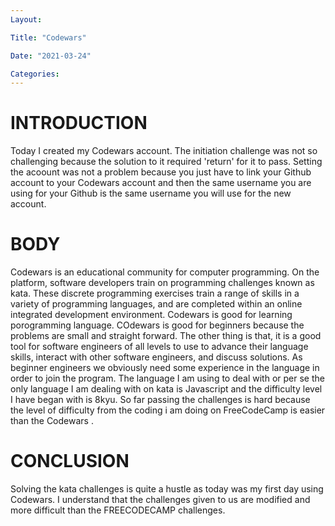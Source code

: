 ```yaml
---
Layout:

Title: "Codewars"

Date: "2021-03-24"

Categories:
---
```


# INTRODUCTION

Today I created my Codewars account. The initiation challenge was not so challenging because the solution to it required 'return' for it to pass. Setting the acoount was not a problem because you just have to link your Github account to your Codewars account and then the same username you are using for your Github is the same username you will use for the new account.

# BODY

Codewars is an educational community for computer programming. On the platform, software developers train on programming challenges known as kata. These discrete programming exercises train a range of skills in a variety of programming languages, and are completed within an online integrated development environment. Codewars is good for learning porogramming language. COdewars is good for beginners because the problems are small and straight forward. The other thing is that, it is a good tool for software engineers of all levels to use to advance their language skills, interact with other software engineers, and discuss solutions. As beginner engineers we obviously need some experience in the language in order to join the program. The language I am using to deal with or per se the only language I am dealing with on kata is Javascript and the difficulty level I have began with is 8kyu. So far passing the challenges is hard because the level of difficulty from the coding i am doing on FreeCodeCamp is easier than the Codewars .

# CONCLUSION

Solving the kata challenges is quite a hustle as today was my first day using Codewars. I understand that the challenges given to us are modified and more difficult than the FREECODECAMP challenges.
